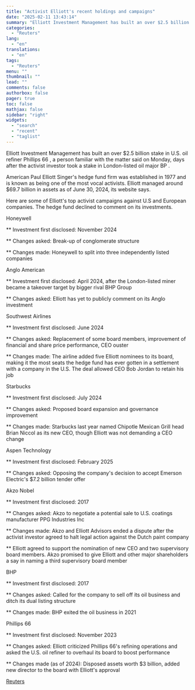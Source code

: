 ```yaml
---
title: "Activist Elliott's recent holdings and campaigns"
date: "2025-02-11 13:43:14"
summary: "Elliott Investment Management has built an over $2.5 billion stake in U.S. oil refiner Phillips 66 , a person familiar with the matter said on Monday, days after the activist investor took a stake in London-listed oil major BP .American Paul Elliott Singer's hedge fund firm was established in 1977..."
categories:
  - "Reuters"
lang:
  - "en"
translations:
  - "en"
tags:
  - "Reuters"
menu: ""
thumbnail: ""
lead: ""
comments: false
authorbox: false
pager: true
toc: false
mathjax: false
sidebar: "right"
widgets:
  - "search"
  - "recent"
  - "taglist"
---
```


Elliott Investment Management has built an over $2.5 billion stake in U.S. oil refiner Phillips 66 , a person familiar with the matter said on Monday, days after the activist investor took a stake in London-listed oil major BP .

American Paul Elliott Singer's hedge fund firm was established in 1977 and is known as being one of the most vocal activists. Elliott managed around $69.7 billion in assets as of June 30, 2024, its website says.

Here are some of Elliott's top activist campaigns against U.S and European companies. The hedge fund declined to comment on its investments.

Honeywell

\*\* Investment first disclosed: November 2024

\*\* Changes asked: Break-up of conglomerate structure

\*\* Changes made: Honeywell to split into three independently listed companies

Anglo American

\*\* Investment first disclosed: April 2024, after the London-listed miner became a takeover target by bigger rival BHP Group

\*\* Changes asked: Elliott has yet to publicly comment on its Anglo investment

Southwest Airlines

\*\* Investment first disclosed: June 2024

\*\* Changes asked: Replacement of some board members, improvement of financial and share price performance, CEO ouster

\*\* Changes made: The airline added five Elliott nominees to its board, making it the most seats the hedge fund has ever gotten in a settlement with a company in the U.S. The deal allowed CEO Bob Jordan to retain his job

Starbucks

\*\* Investment first disclosed: July 2024

\*\* Changes asked: Proposed board expansion and governance improvement

\*\* Changes made: Starbucks last year named Chipotle Mexican Grill head Brian Niccol as its new CEO, though Elliott was not demanding a CEO change

Aspen Technology

\*\* Investment first disclosed: February 2025

\*\* Changes asked: Opposing the company's decision to accept Emerson Electric's $7.2 billion tender offer

Akzo Nobel

\*\* Investment first disclosed: 2017

\*\* Changes asked: Akzo to negotiate a potential sale to U.S. coatings manufacturer PPG Industries Inc

\*\* Changes made: Akzo and Elliott Advisors ended a dispute after the activist investor agreed to halt legal action against the Dutch paint company

\*\* Elliott agreed to support the nomination of new CEO and two supervisory board members. Akzo promised to give Elliott and other major shareholders a say in naming a third supervisory board member

BHP

\*\* Investment first disclosed: 2017

\*\* Changes asked: Called for the company to sell off its oil business and ditch its dual listing structure

\*\* Changes made: BHP exited the oil business in 2021

Phillips 66

\*\* Investment first disclosed: November 2023

\*\* Changes asked: Elliott criticized Phillips 66's refining operations and asked the U.S. oil refiner to overhaul its board to boost performance

\*\* Changes made (as of 2024): Disposed assets worth $3 billion, added new director to the board with Elliott's approval

[Reuters](https://www.tradingview.com/news/reuters.com,2025:newsml_L1N3P2054:0-activist-elliott-s-recent-holdings-and-campaigns/)
